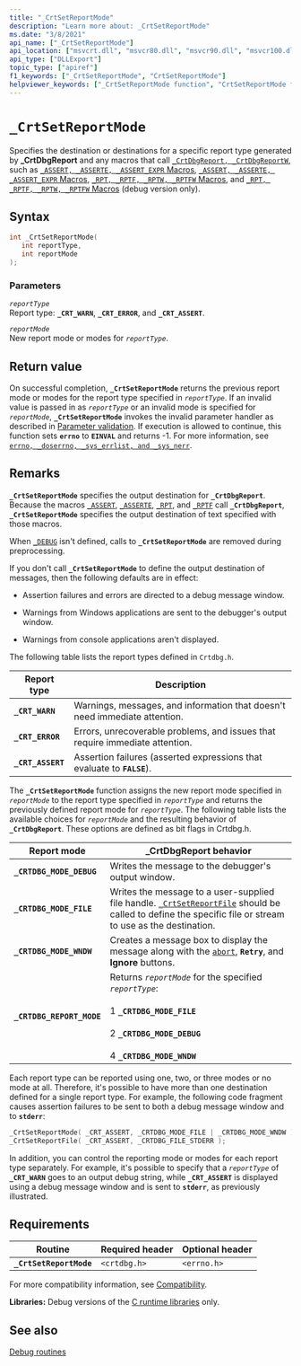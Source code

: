 ```yaml
---
title: "_CrtSetReportMode"
description: "Learn more about: _CrtSetReportMode"
ms.date: "3/8/2021"
api_name: ["_CrtSetReportMode"]
api_location: ["msvcrt.dll", "msvcr80.dll", "msvcr90.dll", "msvcr100.dll", "msvcr100_clr0400.dll", "msvcr110.dll", "msvcr110_clr0400.dll", "msvcr120.dll", "msvcr120_clr0400.dll", "ucrtbase.dll"]
api_type: ["DLLExport"]
topic_type: ["apiref"]
f1_keywords: ["_CrtSetReportMode", "CrtSetReportMode"]
helpviewer_keywords: ["_CrtSetReportMode function", "CrtSetReportMode function"]
---
```

# `_CrtSetReportMode`

Specifies the destination or destinations for a specific report type generated by **_CrtDbgReport** and any macros that call [`_CrtDbgReport, _CrtDbgReportW`](crtdbgreport-crtdbgreportw.md), such as [`_ASSERT, _ASSERTE, _ASSERT_EXPR` Macros](assert-asserte-assert-expr-macros.md), [`_ASSERT, _ASSERTE, _ASSERT_EXPR` Macros](assert-asserte-assert-expr-macros.md), [`_RPT, _RPTF, _RPTW, _RPTFW` Macros](rpt-rptf-rptw-rptfw-macros.md), and [`_RPT, _RPTF, _RPTW, _RPTFW` Macros](rpt-rptf-rptw-rptfw-macros.md) (debug version only).

## Syntax

```C
int _CrtSetReportMode(
   int reportType,
   int reportMode
);
```

### Parameters

*`reportType`*\
Report type: **`_CRT_WARN`**, **`_CRT_ERROR`**, and **`_CRT_ASSERT`**.

*`reportMode`*\
New report mode or modes for *`reportType`*.

## Return value

On successful completion, **`_CrtSetReportMode`** returns the previous report mode or modes for the report type specified in *`reportType`*. If an invalid value is passed in as *`reportType`* or an invalid mode is specified for *`reportMode`*, **`_CrtSetReportMode`** invokes the invalid parameter handler as described in [Parameter validation](../parameter-validation.md). If execution is allowed to continue, this function sets **`errno`** to **`EINVAL`** and returns -1. For more information, see [`errno, _doserrno, _sys_errlist, and _sys_nerr`](../errno-doserrno-sys-errlist-and-sys-nerr.md).

## Remarks

**`_CrtSetReportMode`** specifies the output destination for **`_CrtDbgReport`**. Because the macros [`_ASSERT`](assert-asserte-assert-expr-macros.md), [`_ASSERTE`](assert-asserte-assert-expr-macros.md), [`_RPT`](rpt-rptf-rptw-rptfw-macros.md), and [`_RPTF`](rpt-rptf-rptw-rptfw-macros.md) call **`_CrtDbgReport`**, **`_CrtSetReportMode`** specifies the output destination of text specified with those macros.

When [`_DEBUG`](../debug.md) isn't defined, calls to **`_CrtSetReportMode`** are removed during preprocessing.

If you don't call **`_CrtSetReportMode`** to define the output destination of messages, then the following defaults are in effect:

- Assertion failures and errors are directed to a debug message window.

- Warnings from Windows applications are sent to the debugger's output window.

- Warnings from console applications aren't displayed.

The following table lists the report types defined in `Crtdbg.h`.

|Report type|Description|
|-----------------|-----------------|
|**`_CRT_WARN`**|Warnings, messages, and information that doesn't need immediate attention.|
|**`_CRT_ERROR`**|Errors, unrecoverable problems, and issues that require immediate attention.|
|**`_CRT_ASSERT`**|Assertion failures (asserted expressions that evaluate to **`FALSE`**).|

The **`_CrtSetReportMode`** function assigns the new report mode specified in *`reportMode`* to the report type specified in *`reportType`* and returns the previously defined report mode for *`reportType`*. The following table lists the available choices for *`reportMode`* and the resulting behavior of **`_CrtDbgReport`**. These options are defined as bit flags in Crtdbg.h.

|Report mode|_CrtDbgReport behavior|
|-----------------|-----------------------------|
|**`_CRTDBG_MODE_DEBUG`**|Writes the message to the debugger's output window.|
|**`_CRTDBG_MODE_FILE`**|Writes the message to a user-supplied file handle. [`_CrtSetReportFile`](crtsetreportfile.md) should be called to define the specific file or stream to use as the destination.|
|**`_CRTDBG_MODE_WNDW`**|Creates a message box to display the message along with the [`abort`](abort.md), **`Retry`**, and **Ignore** buttons.|
|**`_CRTDBG_REPORT_MODE`**|Returns *`reportMode`* for the specified *`reportType`*:<br /><br /> 1   **`_CRTDBG_MODE_FILE`**<br /><br /> 2   **`_CRTDBG_MODE_DEBUG`**<br /><br /> 4   **`_CRTDBG_MODE_WNDW`**|

Each report type can be reported using one, two, or three modes or no mode at all. Therefore, it's possible to have more than one destination defined for a single report type. For example, the following code fragment causes assertion failures to be sent to both a debug message window and to **`stderr`**:

```C
_CrtSetReportMode( _CRT_ASSERT, _CRTDBG_MODE_FILE | _CRTDBG_MODE_WNDW );
_CrtSetReportFile( _CRT_ASSERT, _CRTDBG_FILE_STDERR );
```

In addition, you can control the reporting mode or modes for each report type separately. For example, it's possible to specify that a *`reportType`* of **`_CRT_WARN`** goes to an output debug string, while **`_CRT_ASSERT`** is displayed using a debug message window and is sent to **`stderr`**, as previously illustrated.

## Requirements

|Routine|Required header|Optional header|
|-------------|---------------------|---------------------|
|**`_CrtSetReportMode`**|`<crtdbg.h>`|`<errno.h>`|

For more compatibility information, see [Compatibility](../compatibility.md).

**Libraries:** Debug versions of the [C runtime libraries](../crt-library-features.md) only.

## See also

[Debug routines](../debug-routines.md)
